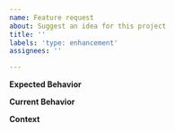 ```yaml
---
name: Feature request
about: Suggest an idea for this project
title: ''
labels: 'type: enhancement'
assignees: ''

---
```


**Expected Behavior**

<!--- Tell us how it should work -->

**Current Behavior**

<!--- Explain the difference from current behavior -->

**Context**

<!--- 
How has this issue affected you?
What are you trying to accomplish?
What other alternatives have you considered?
Are you aware of any workarounds?
-->
